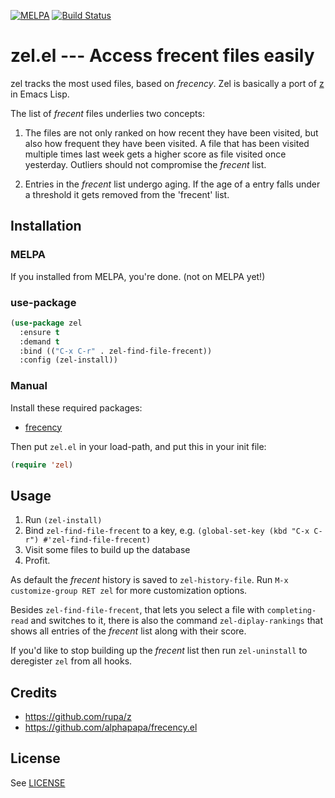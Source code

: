 [![MELPA](https://melpa.org/packages/zel-badge.svg)](https://melpa.org/#/zel) [![Build Status](https://travis-ci.org/rudolfochrist/zel.svg?branch=master)](https://travis-ci.org/rudolfochrist/zel)
# zel.el --- Access frecent files easily

zel tracks the most used files, based on _frecency_.  Zel is basically
a port of [z](https://github.com/rupa/z) in Emacs Lisp.

The list of _frecent_ files underlies two concepts:

1. The files are not only ranked on how recent they have been visited,
   but also how frequent they have been visited.  A file that has been
   visited multiple times last week gets a higher score as file
   visited once yesterday.  Outliers should not compromise the
   _frecent_ list.

2. Entries in the _frecent_ list undergo aging.  If the age of a entry
   falls under a threshold it gets removed from the 'frecent' list.

## Installation

### MELPA

If you installed from MELPA, you're done. (not on MELPA yet!)

###  use-package

```lisp
(use-package zel
  :ensure t
  :demand t
  :bind (("C-x C-r" . zel-find-file-frecent))
  :config (zel-install))
```

### Manual

Install these required packages:

- [frecency](https://github.com/alphapapa/frecency.el)

Then put `zel.el` in your load-path, and put this in your init
file:

```lisp
(require 'zel)
```

## Usage

1. Run `(zel-install)`
2. Bind `zel-find-file-frecent` to a key,
   e.g. `(global-set-key (kbd "C-x C-r") #'zel-find-file-frecent)`
3. Visit some files to build up the database
4. Profit.

As default the _frecent_ history is saved to `zel-history-file`.
Run `M-x customize-group RET zel` for more customization options.

Besides `zel-find-file-frecent`, that lets you select a file with
`completing-read` and switches to it, there is also the command
`zel-diplay-rankings` that shows all entries of the _frecent_ list
along with their score.

If you'd like to stop building up the _frecent_ list then run
`zel-uninstall` to deregister `zel` from all hooks.

## Credits

- https://github.com/rupa/z
- https://github.com/alphapapa/frecency.el

## License

See [LICENSE](LICENSE)
